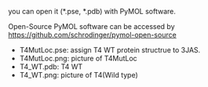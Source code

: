 you can open it (*.pse, *.pdb) with PyMOL software.

Open-Source PyMOL software can be accessed by https://github.com/schrodinger/pymol-open-source


- T4MutLoc.pse: assign T4 WT protein structrue to 3JAS.
- T4MutLoc.png: picture of T4MutLoc
- T4_WT.pdb: T4 WT
- T4_WT.png: picture of T4(Wild type)
